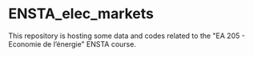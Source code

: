 # ENSTA_elec_markets
This repository is hosting some data and codes related to the "EA 205 - Economie de l’énergie" ENSTA course.
